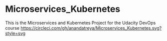 # Microservices_Kubernetes
This is the Microservices and Kubernetes Project for the Udacity DevOps course
https://circleci.com/gh/anandatreya/Microservices_Kubernetes.svg?style=svg
